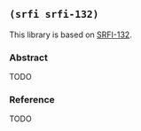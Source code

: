 ## `(srfi srfi-132)`

This library is based on
[SRFI-132](https://srfi.schemers.org/srfi-132/).

### Abstract

TODO

### Reference

TODO
